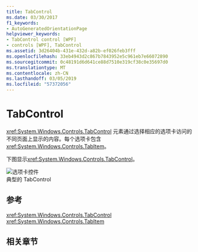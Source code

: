 ```yaml
---
title: TabControl
ms.date: 03/30/2017
f1_keywords:
- AutoGeneratedOrientationPage
helpviewer_keywords:
- TabControl control [WPF]
- controls [WPF], TabControl
ms.assetid: 3d26404b-431e-432d-a82b-ef026feb3fff
ms.openlocfilehash: 33eb4943d2c867b7843952e5c961eb7e66072890
ms.sourcegitcommit: 0c48191d6d641ce88d7510e319cf38c0e35697d0
ms.translationtype: MT
ms.contentlocale: zh-CN
ms.lasthandoff: 03/05/2019
ms.locfileid: "57372056"
---
```

# <a name="tabcontrol"></a>TabControl
<xref:System.Windows.Controls.TabControl> 元素通过选择相应的选项卡访问的不同页面上显示的内容。每个选项卡包含<xref:System.Windows.Controls.TabItem>。  
  
 下图显示<xref:System.Windows.Controls.TabControl>。  
  
 ![选项卡控件](./media/ss-ctl-tabcontrol.gif "SS_CTL_tabcontrol")  
典型的 TabControl  
  
## <a name="reference"></a>参考  
 <xref:System.Windows.Controls.TabControl>  
  <xref:System.Windows.Controls.TabItem>  
  
## <a name="related-sections"></a>相关章节
